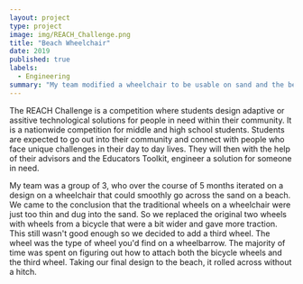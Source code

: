 ```yaml
---
layout: project
type: project
image: img/REACH_Challenge.png
title: "Beach Wheelchair"
date: 2019
published: true
labels:
  - Engineering
summary: "My team modified a wheelchair to be usable on sand and the beach. This project was selected to be a finalist for the 2019 REACH Challenge."
---
```


The REACH Challenge is a competition where students design adaptive or assitive technological solutions for people in need within their community. It is a nationwide competition for middle and high school students. Students are expected to go out into their community and connect with people who face unique challenges in their day to day lives. They will then with the help of their advisors and the Educators Toolkit, engineer a solution for someone in need.

My team was a group of 3, who over the course of 5 months iterated on a design on a wheelchair that could smoothly go across the sand on a beach. We came to the conclusion that the traditional wheels on a wheelchair were just too thin and dug into the sand. So we replaced the original two wheels with wheels from a bicycle that were a bit wider and gave more traction. This still wasn't good enough so we decided to add a third wheel. The wheel was the type of wheel you'd find on a wheelbarrow. The majority of time was spent on figuring out how to attach both the bicycle wheels and the third wheel. Taking our final design to the beach, it rolled across without a hitch.
